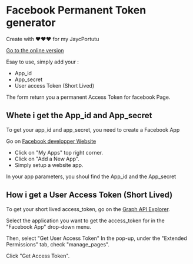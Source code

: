# Facebook Permanent Token generator

Create with ❤️❤️❤️ for my JaycPortutu

[Go to the online version](https://bnjis.github.io/Facebook-permanent-token-generator/)

Esay to use, simply add your :

- App_id
- App_secret
- User access Token (Short Lived)

The form return you a permanent Access Token for facebook Page.

## Whete i get the App_id and App_secret

To get your app_id and app_secret, you need to create a Facebook App

Go on [Facebook developper Website](https://developers.facebook.com/)

- Click on "My Apps" top right corner.
- Click on "Add a New App".
- Simply setup a website app.

In your app parameters, you shoul find the App_id and the App_secret

## How i get a User Access Token (Short Lived)

To get your short lived access_token, go on the [Graph API Explorer](https://developers.facebook.com/tools/explorer/).

Select the application you want to get the access_token for in the "Facebook App" drop-down menu.

Then, select "Get User Access Token"
In the pop-up, under the "Extended Permissions" tab, check "manage_pages".

Click "Get Access Token".
